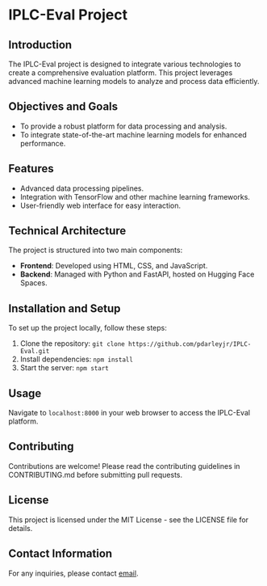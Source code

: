 # IPLC-Eval Project

## Introduction
The IPLC-Eval project is designed to integrate various technologies to create a comprehensive evaluation platform. This project leverages advanced machine learning models to analyze and process data efficiently.

## Objectives and Goals
- To provide a robust platform for data processing and analysis.
- To integrate state-of-the-art machine learning models for enhanced performance.

## Features
- Advanced data processing pipelines.
- Integration with TensorFlow and other machine learning frameworks.
- User-friendly web interface for easy interaction.

## Technical Architecture
The project is structured into two main components:
- **Frontend**: Developed using HTML, CSS, and JavaScript.
- **Backend**: Managed with Python and FastAPI, hosted on Hugging Face Spaces.

## Installation and Setup
To set up the project locally, follow these steps:
1. Clone the repository: `git clone https://github.com/pdarleyjr/IPLC-Eval.git`
2. Install dependencies: `npm install`
3. Start the server: `npm start`

## Usage
Navigate to `localhost:8000` in your web browser to access the IPLC-Eval platform.

## Contributing
Contributions are welcome! Please read the contributing guidelines in CONTRIBUTING.md before submitting pull requests.

## License
This project is licensed under the MIT License - see the LICENSE file for details.

## Contact Information
For any inquiries, please contact [email](mailto:contact@iplceval.com).
